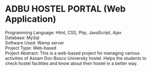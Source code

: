 # ADBU HOSTEL PORTAL (Web Application)
Programming Language: Html, CSS, Php, JavaScript, Ajax</br>
Database: MySql</br>
Software Used: Wamp server</br>
Project Type: Web-based </br>
Project Abstract: This is a web-based project for managing various activities of Assam Don Bosco University hostel. Helps the students to check hostel facilities and know about their hostel in a better way.
